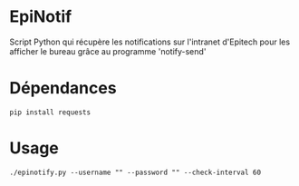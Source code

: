 # EpiNotif
Script Python qui récupère les notifications sur l'intranet d'Epitech pour les afficher le bureau grâce au programme 'notify-send'  

# Dépendances  
`pip install requests`  

# Usage  
`./epinotify.py --username "" --password "" --check-interval 60`  
